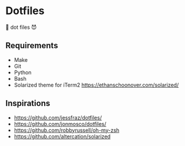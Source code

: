 # Dotfiles

👿 dot files 😈 

## Requirements

* Make
* Git
* Python
* Bash
* Solarized theme for iTerm2 https://ethanschoonover.com/solarized/

## Inspirations

* https://github.com/jessfraz/dotfiles/
* https://github.com/jonmosco/dotfiles/
* https://github.com/robbyrussell/oh-my-zsh
* https://github.com/altercation/solarized

